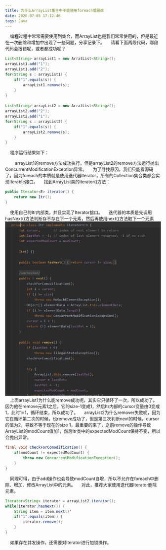 ```yaml
---
title: 为什么ArrayList集合中不能使用foreach增删改
date: 2020-07-05 17:12:46
tags: Java
---
```

&nbsp;&nbsp;&nbsp;&nbsp;编程过程中常常需要使用到集合，而ArrayList也是我们常常使用的，但是最近在一次删除和增加中出现了一些问题，分享记录下。
&nbsp;&nbsp;&nbsp;&nbsp;请看下面两段代码，哪段代码会报错呢，或者都成功呢？
```java
List<String> arrayList1 = new ArratList<String>();
arrayList1.add("1");
arrayList1.add("2");
for(String s : arrayList1) {
    if("1".equals(s)) {
        arrayList1.remove(s);
    }
}

List<String> arrayList2 = new ArratList<String>();
arrayList2.add("2");
arrayList2.add("1");
for(String s : arrayList2) {
    if("1".equals(s)) {
        arrayList2.remove(s);
    }
}
```
<!-- more -->&nbsp;&nbsp;&nbsp;&nbsp;程序运行结果如下：
&nbsp;&nbsp;&nbsp;&nbsp;&nbsp;&nbsp;&nbsp;&nbsp;arrayList1的remove方法成功执行，但是arrayList2的remove方法运行抛出ConcurrentModificationException异常。
&nbsp;&nbsp;&nbsp;&nbsp;为了寻找原因，我们只能看源码了。因为foreach的本质就是使用迭代器Iterator，所有的Collection集合类都会实现Iterable接口。
&nbsp;&nbsp;&nbsp;&nbsp;找到ArrayList类的iterator()方法：
```java
public Iterator<E> iterator() {
    return new Itr();
}
```
&nbsp;&nbsp;&nbsp;&nbsp;使用自己的Itr内部类，并且实现了Iterator接口。
&nbsp;&nbsp;&nbsp;&nbsp;迭代器的本质是先调用hasNext()方法判断存不存在下一个元素，然后再使用next()方法取下一个元素
![Itr内部类实现](为什么ArrayList集合中不能使用foreach增删改/itr1.png)
&nbsp;&nbsp;&nbsp;&nbsp;上面arrayList1为什么能remove成功呢，其实它只循环了一次，所以成功了。因为他在remove元素1之后，它的size-1变成1，然后Itr内部的cursor变量由0变成1，此时1=1，循环结束，所以成功了。
&nbsp;&nbsp;&nbsp;&nbsp;arrayList2为什么remover失败呢，因为它在循环第二次的时候，也remove成功了，但是第三次判断next的时候，cursor的值为2，导致不等于现在的size 1，最重要的来了，之前remove的操作导致ArrayList的modCount值加1，然后Itr类中的expectedModCount保持不变，所以会抛出异常。
```java
final void checkForComodification() {
    if(modCount != expectedModCount) {
        throw new ConcurrentModificationException();
    }
}
```
&nbsp;&nbsp;&nbsp;&nbsp;同理可得，由于add操作也会导致modCount自增，所以不允许在foreach中删除、增加、修改ArrayList中的元素。
&nbsp;&nbsp;&nbsp;&nbsp;对此，推荐大家使用迭代器Iterator删除元素。
```java
Iterator<String> iterator = arrayList2.iterator();
while(iterator.hasNext()) {
    String item = item.next()'
    if("1".equals(item)) {
        iterator.remove();
    }
}
```
&nbsp;&nbsp;&nbsp;&nbsp;如果存在并发操作，还需要对Iterator进行加锁操作。